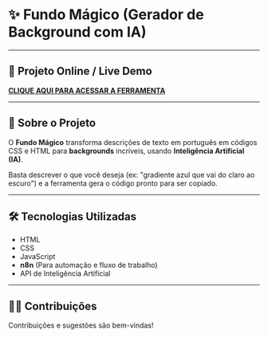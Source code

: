 # ✨ Fundo Mágico (Gerador de Background com IA)

---

## 🔗 Projeto Online / Live Demo

[**CLIQUE AQUI PARA ACESSAR A FERRAMENTA**](https://barbswank.github.io/fundo-magico-szpc/)

---

## 🔮 Sobre o Projeto

O **Fundo Mágico** transforma descrições de texto em português em códigos CSS e HTML para **backgrounds** incríveis, usando **Inteligência Artificial (IA)**.

Basta descrever o que você deseja (ex: "gradiente azul que vai do claro ao escuro") e a ferramenta gera o código pronto para ser copiado.

---

## 🛠️ Tecnologias Utilizadas

* HTML
* CSS
* JavaScript
* **n8n** (Para automação e fluxo de trabalho)
* API de Inteligência Artificial

---

## 🧑‍💻 Contribuições

Contribuições e sugestões são bem-vindas!
